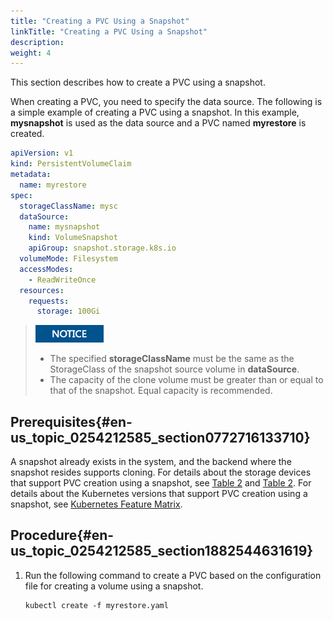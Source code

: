```yaml
---
title: "Creating a PVC Using a Snapshot"
linkTitle: "Creating a PVC Using a Snapshot"
description: 
weight: 4
---
```


This section describes how to create a PVC using a snapshot.

When creating a PVC, you need to specify the data source. The following is a simple example of creating a PVC using a snapshot. In this example,  **mysnapshot**  is used as the data source and a PVC named  **myrestore**  is created.

```yaml
apiVersion: v1
kind: PersistentVolumeClaim
metadata:
  name: myrestore
spec:
  storageClassName: mysc
  dataSource:
    name: mysnapshot
    kind: VolumeSnapshot
    apiGroup: snapshot.storage.k8s.io
  volumeMode: Filesystem
  accessModes:
    - ReadWriteOnce
  resources:
    requests:
      storage: 100Gi
```

>![](/public_sys-resources/en/icon-notice.gif) 
>-   The specified  **storageClassName**  must be the same as the StorageClass of the snapshot source volume in  **dataSource**.
>-   The capacity of the clone volume must be greater than or equal to that of the snapshot. Equal capacity is recommended.

## Prerequisites{#en-us_topic_0254212585_section0772716133710}

A snapshot already exists in the system, and the backend where the snapshot resides supports cloning. For details about the storage devices that support PVC creation using a snapshot, see  [Table 2](/docs/compatibility-and-features/compatibility-with-huawei-enterprise-storage#table14995183994515)  and  [Table 2](/docs/compatibility-and-features/compatibility-with-huawei-distributed-storage#table175022559255). For details about the Kubernetes versions that support PVC creation using a snapshot, see  [Kubernetes Feature Matrix](/docs/compatibility-and-features/kubernetes-feature-matrix).

## Procedure{#en-us_topic_0254212585_section1882544631619}

1.  Run the following command to create a PVC based on the configuration file for creating a volume using a snapshot.

    ```
    kubectl create -f myrestore.yaml
    ```

